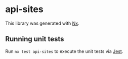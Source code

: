 # api-sites

This library was generated with [Nx](https://nx.dev).

## Running unit tests

Run `nx test api-sites` to execute the unit tests via [Jest](https://jestjs.io).
